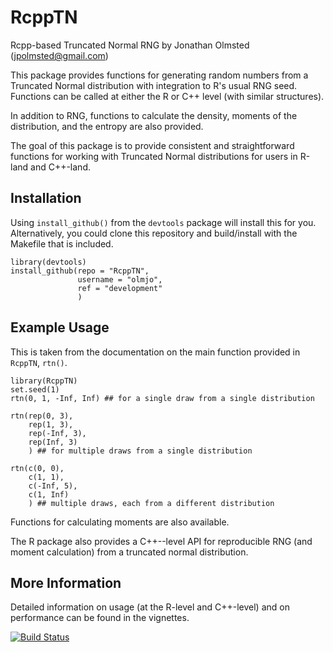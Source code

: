 # RcppTN

Rcpp-based Truncated Normal RNG by Jonathan Olmsted (jpolmsted@gmail.com)

This package provides functions for generating random numbers from a Truncated
Normal distribution with integration to R's usual RNG seed. Functions can be
called at either the R or C++ level (with similar structures).

In addition to RNG, functions to calculate the density, moments of the
distribution, and the entropy are also provided.

The goal of this package is to provide consistent and straightforward functions
for working with Truncated Normal distributions for users in R-land and C++-land.


## Installation

Using `install_github()` from the `devtools` package will install this for
you. Alternatively, you could clone this repository and build/install with the
Makefile that is included.

```
library(devtools)
install_github(repo = "RcppTN",
               username = "olmjo",
               ref = "development"
               )
```

## Example Usage

This is taken from the documentation on the main function provided
in `RcppTN`, `rtn()`.

```
library(RcppTN)
set.seed(1)
rtn(0, 1, -Inf, Inf) ## for a single draw from a single distribution

rtn(rep(0, 3),
    rep(1, 3),
    rep(-Inf, 3),
    rep(Inf, 3)
    ) ## for multiple draws from a single distribution

rtn(c(0, 0),
    c(1, 1),
    c(-Inf, 5),
    c(1, Inf)
    ) ## multiple draws, each from a different distribution
```

Functions for calculating moments are also available.

The R package also provides a C++--level API for reproducible RNG (and moment
calculation) from a truncated normal distribution.

## More Information

Detailed information on usage (at the R-level and C++-level) and on
performance can be found in the vignettes.

[![Build Status](https://travis-ci.org/olmjo/RcppTN.png?branch=development)](https://travis-ci.org/olmjo/RcppTN)
